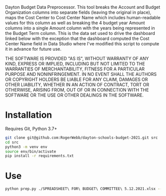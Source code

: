 Dayton Budget Data Preprocessor.  This tool breaks the Account and Budget Organization columns into separate fields (leaving the original in place), maps the Cost Center to Cost Center Name which includes human-readable values for this column as well as breaking the 4 budget year Amount columns into a single Amount column with the years being represented in the Budget Term column.  This is the data set used to drive the dashboard linked below with the exception that the dashboard computed the Cost Center Name field in Data Studio where I've modified this script to compute it in advance for future use.

THE SOFTWARE IS PROVIDED "AS IS", WITHOUT WARRANTY OF ANY KIND, EXPRESS OR IMPLIED, INCLUDING BUT NOT LIMITED TO THE WARRANTIES OF MERCHANTABILITY, FITNESS FOR A PARTICULAR PURPOSE AND NONINFRINGEMENT. IN NO EVENT SHALL THE AUTHORS OR COPYRIGHT HOLDERS BE LIABLE FOR ANY CLAIM, DAMAGES OR OTHER LIABILITY, WHETHER IN AN ACTION OF CONTRACT, TORT OR OTHERWISE, ARISING FROM, OUT OF OR IN CONNECTION WITH THE SOFTWARE OR THE USE OR OTHER DEALINGS IN THE SOFTWARE.

Installation
============

Requires Git, Python 3.7+

```bash
git clone git@github.com:RogerWebb/dayton-schools-budget-2021.git src
cd src
python3 -m venv env
source env/bin/activate
pip install -r requirements.txt
```

Use
===

```bash
python prep.py ./SPREADSHEET\ FOR\ BUDGET\ COMMITTEE\ 5.12.2021.xlsx --output Dayton_Budget_2021_Preprocessed.csv
```

